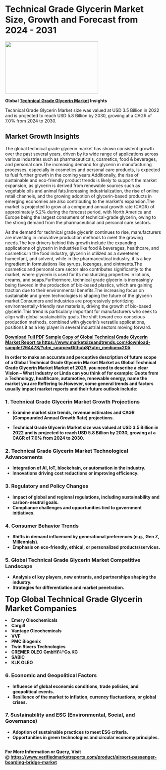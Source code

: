 <H1>Technical Grade Glycerin Market Size, Growth and Forecast from 2024 - 2031</H1><img class="aligncenter size-medium wp-image-584254" src="https://thirdeyenews.in/wp-content/uploads/2024/09/Global-Market-Research-300x168.jpeg" alt="" width="300" height="168" /><p><strong>Global&nbsp;<a href="https://www.marketsizeandtrends.com/download-sample/264478/?utm_source=Github8j?utm_medium=205">Technical Grade Glycerin Market</a> Insights</strong></p><p>Technical Grade Glycerin Market size was valued at USD 3.5 Billion in 2022 and is projected to reach USD 5.8 Billion by 2030, growing at a CAGR of 7.0% from 2024 to 2030.</p><p><h2>Market Growth Insights</h2> <p>The global technical grade glycerin market has shown consistent growth over the past several years, driven by its wide range of applications across various industries such as pharmaceuticals, cosmetics, food & beverages, and personal care.The increasing demand for glycerin in manufacturing processes, especially in cosmetics and personal care products, is expected to fuel further growth in the coming years.Additionally, the rise of sustainable and eco-friendly product trends is likely to support the market expansion, as glycerin is derived from renewable sources such as vegetable oils and animal fats.Increasing industrialization, the rise of online retail channels, and the growing adoption of glycerin-based products in emerging economies are also contributing to the market's expansion.The market is projected to grow at a compound annual growth rate (CAGR) of approximately 5.2% during the forecast period, with North America and Europe being the largest consumers of technical-grade glycerin, owing to the strong demand from the pharmaceutical and personal care sectors.</p> <p><strong><a href="#"></a></strong></p> <p>As the demand for technical grade glycerin continues to rise, manufacturers are investing in innovative production methods to meet the growing needs.The key drivers behind this growth include the expanding applications of glycerin in industries like food & beverages, healthcare, and cosmetics.In the food industry, glycerin is utilized as a sweetener, humectant, and solvent, while in the pharmaceutical industry, it is a key ingredient in formulations like syrups, lozenges, and ointments.The cosmetics and personal care sector also contributes significantly to the market, where glycerin is used for its moisturizing properties in lotions, creams, and soaps.Furthermore, technical grade glycerin is increasingly being favored in the production of bio-based plastics, which are gaining traction due to their environmental benefits.The increasing focus on sustainable and green technologies is shaping the future of the glycerin market.Consumers and industries are progressively prioritizing environmentally-friendly raw materials, driving the growth of bio-based glycerin.This trend is particularly important for manufacturers who seek to align with global sustainability goals.The shift toward eco-conscious production methods, combined with glycerin’s versatile applications, positions it as a key player in several industrial sectors moving forward.</p> <p><strong><a href="#"></p><p><span class=""><strong>Download Full PDF Sample Copy of Global Technical Grade Glycerin Market Report</strong> @ <a href="https://www.marketsizeandtrends.com/download-sample/264478/?utm_source=Github8j?utm_medium=205" target="_blank">https://www.marketsizeandtrends.com/download-sample/264478/?utm_source=Github8j?utm_medium=205</a></span></p><p>In order to make an accurate and perceptive description of future scope of a Global&nbsp;Technical Grade Glycerin Market Market as Global&nbsp;Technical Grade Glycerin Market Market of 2025, you need to describe a clear Vision &ndash; What Industry or Linda can you think of for example: Quote from a Technology, healthcare, automotive, renewable energy, name the market you are Reffering to.However, some general trends and factors usually impact market reports and their future outlook include:</p><h3>1.&nbsp;<strong>Technical Grade Glycerin Market Growth Projections</strong></h3><ul><li>Examine market size trends, revenue estimates and CAGR (Compounded Annual Growth Rate) projections.</li><li><p>Technical Grade Glycerin Market size was valued at USD 3.5 Billion in 2022 and is projected to reach USD 5.8 Billion by 2030, growing at a CAGR of 7.0% from 2024 to 2030.</p></li></ul><h3>2.&nbsp;<strong>Technical Grade Glycerin Market Technological Advancements</strong></h3><ul><li>Integration of AI, IoT, blockchain, or automation in the industry.</li><li>Innovations driving cost reductions or improving efficiency.</li></ul><h3>3.&nbsp;<strong>Regulatory and Policy Changes</strong></h3><ul><li>Impact of global and regional regulations, including sustainability and carbon-neutral goals.</li><li>Compliance challenges and opportunities tied to government initiatives.</li></ul><h3>4.&nbsp;<strong>Consumer Behavior Trends</strong></h3><ul><li>Shifts in demand influenced by generational preferences (e.g., Gen Z, Millennials).</li><li>Emphasis on eco-friendly, ethical, or personalized products/services.</li></ul><h3>5.&nbsp;<strong>Global Technical Grade Glycerin Market Competitive Landscape</strong></h3><ul><li>Analysis of key players, new entrants, and partnerships shaping the industry.</li><li>Strategies for differentiation and market penetration.</li></ul><p data-pm-slice="1 1 []"><span style="color: inherit; font-family: inherit; font-size: 25px;">Top Global Technical Grade Glycerin Market Companies</span></p><div class="" data-test-id=""><p><li>Emery Oleochemicals</li><li> Cargill</li><li> Vantage Oleochemicals</li><li> VVF</li><li> PMC Biogenix</li><li> Twin Rivers Technologies</li><li> CREMER OLEO GmbHï¼†Co.KG</li><li> SABIC</li><li> KLK OLEO</li></p></div><h3>6.&nbsp;<strong>Economic and Geopolitical Factors</strong></h3><ul><li>Influence of global economic conditions, trade policies, and geopolitical events.</li><li>Resilience of the market to inflation, currency fluctuations, or global crises.</li></ul><h3>7.&nbsp;<strong>Sustainability and ESG (Environmental, Social, and Governance)</strong></h3><ul><li>Adoption of sustainable practices to meet ESG criteria.</li><li>Opportunities in green technologies and circular economy principles.</li></ul><h2><strong style="font-size: 14px;">For More Information or Query, Visit @&nbsp;</strong><a style="background-color: #ffffff; font-size: 14px;" href="https://www.marketsizeandtrends.com/report/technical-grade-glycerin-market/" target="_blank">https://www.verifiedmarketreports.com/product/airport-passenger-boarding-bridge-market</a></h2>